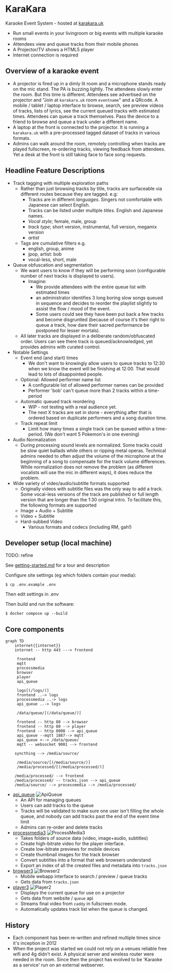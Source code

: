 KaraKara
========

Karaoke Event System - hosted at [karakara.uk](http://karakara.uk/)

* Run small events in your livingroom or big events with multiple karaoke rooms
* Attendees view and queue tracks from their mobile phones
* A Projector/TV shows a HTML5 player
* Internet connection is required


Overview of a karaoke event
---------------------------

* A projector is fired up in a dimly lit room and a microphone stands ready on the mic stand. The PA is buzzing lightly. The attendees slowly enter the room. But this time is different. Attendees see advertised on the projector and "Join at `karakara.uk` room `eventname`" and a QRcode. A mobile / tablet / laptop interface to browse, search, see preview videos of tracks, lists of lyrics, see the current queued tracks with estimated times. Attendees can queue a track themselves. Pass the device to a friend to browse and queue a track under a different name.
* A laptop at the front is connected to the projector. It is running a `karakara.uk` with a pre-processed tagged dataset of tracks in various formats.
* Admins can walk around the room, remotely controlling when tracks are played fullscreen, re-ordering tracks, viewing feedback from attendees. Yet a desk at the front is still taking face to face song requests.


Headline Feature Descriptions
-----------------------------

* Track tagging with multiple exploration paths
    * Rather than just browsing tracks by title, tracks are surfaceable via different routes because they are tagged. e.g:
        * Tracks are in different *languages*. Singers not comfortable with Japanese can select English.
        * Tracks can be listed under multiple *titles*. English and Japanese names.
        * *Vocal style*; female, male, group
        * *track type*; short version, instrumental, full version, megamix version
        * *artist*
    * Tags are cumulative filters e.g.
        * english, group, anime
        * jpop, artist: bob
        * vocal-less, short, male
* Queue obfuscation and segmentation
    * We want users to know if they will be performing soon (configurable number of next tracks is displayed to users).
        * Imagine:
            * We provide attendees with the entire queue list with estimated times
            * an administrator identifies 3 long boring slow songs queued in sequence and decides to reorder the playlist slightly to assist the flow / mood of the event.
            * Some users could see they have been put back a few tracks and become disgruntled (because of course it's their right to queue a track, how dare their sacred performance be postponed for lesser mortals).
    * All later tracks are displayed in a deliberate random/obfuscated order. Users can see there track is queued/acknowledged, yet provides admins with curated control.
* Notable Settings
    * Event end (and start) times
        * We don't want to knowingly allow users to queue tracks to 12:30 when we know the event will be finishing at 12:00. That would lead to lots of disappointed people.
    * Optional: Allowed performer name list
        * A configurable list of allowed performer names can be provided
        * Performer 'bob' can't queue more than 2 tracks within a time-period
    * Automatic queued track reordering
        * WIP - not testing with a real audience yet.
        * The next X tracks are set in stone - everything after that is ordered based on duplicate performers and a song duration time.
    * Track repeat limit
        * Limit how many times a single track can be queued within a time-period. (We don't want 5 Pokemon's in one evening)
* Audio Normalization
    * During processing sound levels are normalized. Some tracks could be slow quiet ballads while others or ripping metal operas. Technical admins needed to often adjust the volume of the microphone at the beginning of a song to compensate for the track volume differences. While normalization does not remove the problem (as different vocalists will use the mic in different ways), it does reduce the problem.
* Wide variety of video/audio/subtitle formats supported
    * Originally videos with subtitle files was the only way to add a track. Some vocal-less versions of the track are published or full length version that are longer than the 1:30 original intro. To facilitate this, the following formats are supported
    * Image + Audio + Subtitle
    * Video + Subtitle
    * Hard-subbed Video
        * Various formats and codecs (including RM, gah!)


Developer setup (local machine)
---------------

TODO: refine

See [getting-started.md](docs/getting-started.md) for a tour and description

Configure site settings (eg which folders contain your media):
```
$ cp .env.example .env
```
Then edit settings in .env

Then build and run the software:
```console
$ docker compose up --build
```


Core components
---------------


```mermaid
graph TD
    internet{{internet}}
    internet -- http 443 ---> frontend

     frontend
     mqtt
     processmedia
     browser
     player
     api_queue

     logs[(/logs/)]
     frontend ..-> logs
     processmedia ..-> logs
     api_queue ..-> logs

     /data/queue/[(/data/queue/)]

     frontend -- http 80 --> browser
     frontend -- http 80 --> player
     frontend -- http 8000 --> api_queue
     api_queue --mqtt 1887--> mqtt
     api_queue <--> /data/queue/
     mqtt -- websocket 9001 --> frontend

    syncthing --> /media/source/

     /media/source/[(/media/source/)]
     /media/processed/[(/media/processed/)]

    /media/processed/ --> frontend
    /media/processed/ -- tracks.json --> api_queue
    /media/source/ --> processmedia --> /media/processed/
```


* [api_queue](api_queue/README.md) ![ApiQueue](https://github.com/calaldees/KaraKara/workflows/ApiQueue/badge.svg)
  * An API for managing queues
  * Users can add tracks to the queue
  * Tracks will be validated to make sure one user isn't filling the whole queue, and nobody can add tracks past the end of the event time limit
  * Admins can re-order and delete tracks
* [processmedia3](processmedia3/README.md) ![ProcessMedia3](https://github.com/calaldees/KaraKara/workflows/ProcessMedia3/badge.svg)
  * Takes folders of source data (video, image+audio, subtitles)
  * Create high-bitrate video for the player interface.
  * Create low-bitrate previews for mobile devices
  * Create thumbnail images for the track browser
  * Convert subtitles into a format that web browsers understand
  * Export an index of all the created files and metadata into `tracks.json`
* [browser3](browser3/README.md) ![Browser2](https://github.com/calaldees/KaraKara/workflows/Browser3/badge.svg)
  * Mobile webapp interface to search / preview / queue tracks
  * Gets data from `tracks.json`
* [player3](player3/README.md) ![Player2](https://github.com/calaldees/KaraKara/workflows/Player3/badge.svg)
  * Displays the current queue for use on a projector
  * Gets data from website / `queue` api
  * Streams final video from `caddy` in fullscreen mode.
  * Automatically updates track list when the queue is changed.


History
-------

* Each component has been re-written and refined multiple times since it's inception in 2012
* When the project was started we could not rely on a venues reliable free wifi and 4g didn't exist. A physical server and wireless router were needed in the room. Since then the project has evolved to be 'Karaoke as a service' run on an external webserver.
